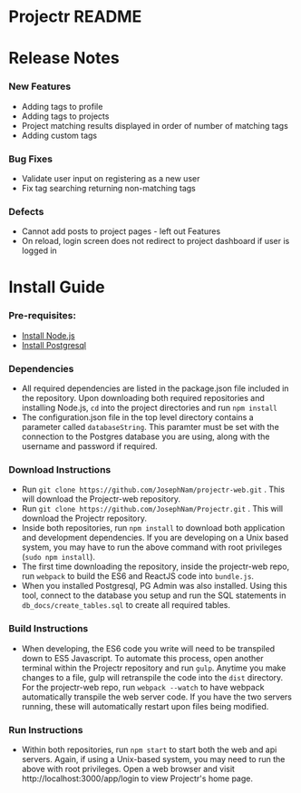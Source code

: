 # Projectr README 

# Release Notes

### New Features

- Adding tags to profile
- Adding tags to projects
- Project matching results displayed in order of number of matching tags
- Adding custom tags

### Bug Fixes

- Validate user input on registering as a new user
- Fix tag searching returning non-matching tags

### Defects
- Cannot add posts to project pages - left out Features
- On reload, login screen does not redirect to project dashboard if user is logged in

# Install Guide

### Pre-requisites:
- [Install Node.js](https://nodejs.org)
- [Install Postgresql](https://www.postgresql.org/)

### Dependencies
- All required dependencies are listed in the package.json file included in the repository. Upon downloading both required 
repositories and installing Node.js, `cd` into the project directories and run `npm install`
- The configuration.json file in the top level directory contains a parameter called `databaseString`. This paramter must be set with 
the connection to the Postgres database you are using, along with the username and password if required.

### Download Instructions
- Run `git clone https://github.com/JosephNam/projectr-web.git` . This will download the Projectr-web repository.
- Run `git clone https://github.com/JosephNam/Projectr.git` . This will download the Projectr repository.
- Inside both repositories, run `npm install` to download both application and development dependencies. If you are 
developing on a Unix based system, you may have to run the above command with root privileges (`sudo npm install`).
- The first time downloading the repository, inside the projectr-web repo, run `webpack` to build the ES6 and ReactJS code into 
`bundle.js`.
- When you installed Postgresql, PG Admin was also installed. Using this tool, connect to the database you setup and run the SQL statements
in `db_docs/create_tables.sql` to create all required tables. 

### Build Instructions
- When developing, the ES6 code you write will need to be transpiled down to ES5 Javascript. To automate this process, 
open another terminal within the Projectr repository and run `gulp`. Anytime you make changes to a file, gulp will 
retranspile the code into the `dist` directory. For the projectr-web repo, run `webpack --watch` to have webpack
automatically transpile the web server code. If you have the two servers running, these will automatically restart 
upon files being modified.     

### Run Instructions
- Within both repositories, run `npm start` to start both the web and api servers. Again, if using a Unix-based system, you
may need to run the above with root privileges. Open a web browser and visit http://localhost:3000/app/login to view Projectr's home
page. 




